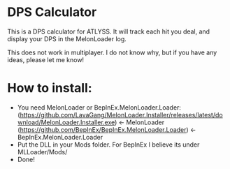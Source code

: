 # DPS Calculator

This is a DPS calculator for ATLYSS. It will track each hit you deal, and display your DPS in the MelonLoader log. 

This does not work in multiplayer. I do not know why, but if you have any ideas, please let me know!

# How to install:
- You need MelonLoader or BepInEx.MelonLoader.Loader:
(https://github.com/LavaGang/MelonLoader.Installer/releases/latest/download/MelonLoader.Installer.exe) <- MelonLoader
(https://github.com/BepInEx/BepInEx.MelonLoader.Loader) <- BepInEx.MelonLoader.Loader
- Put the DLL in your Mods folder. For BepInEx I believe its under MLLoader/Mods/
- Done!
